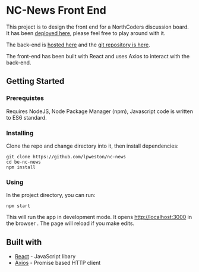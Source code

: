 # NC-News Front End

This project is to design the front end for a NorthCoders discussion board. It has been [deployed here](https://news-nc.netlify.com/), please feel free to play around with it.

The back-end is [hosted here](https://news-northcoders.herokuapp.com/api) and the [git repository is here](https://github.com/lpweston/nc-news-BE).

The front-end has been built with React and uses Axios to interact with the back-end.

## Getting Started

### Prerequistes

Requires NodeJS, Node Package Manager (npm), Javascript code is written to ES6 standard.

### Installing

Clone the repo and change directory into it, then install dependencies:

```
git clone https://github.com/lpweston/nc-news
cd be-nc-news
npm install
```

### Using

In the project directory, you can run:

```
npm start
```

This will run the app in development mode. It opens [http://localhost:3000](http://localhost:3000) in the browser . The page will reload if you make edits.

## Built with

- [React](https://reactjs.org/) - JavaScript libary
- [Axios](https://www.npmjs.com/package/axios) - Promise based HTTP client
